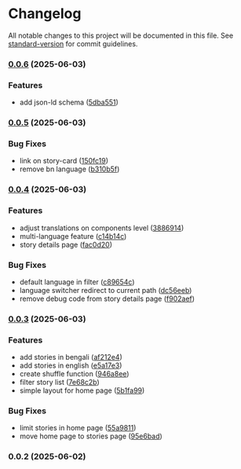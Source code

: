 # Changelog

All notable changes to this project will be documented in this file. See [standard-version](https://github.com/conventional-changelog/standard-version) for commit guidelines.

### [0.0.6](https://github.com/otibeguni/folktales-website/compare/v0.0.5...v0.0.6) (2025-06-03)

### Features

- add json-ld schema ([5dba551](https://github.com/otibeguni/folktales-website/commit/5dba5517bfc15921c7ca17c6aa9696371d0c55b3))

### [0.0.5](https://github.com/otibeguni/folktales-website/compare/v0.0.4...v0.0.5) (2025-06-03)

### Bug Fixes

- link on story-card ([150fc19](https://github.com/otibeguni/folktales-website/commit/150fc19bb261a52ceff23efea28ba070b0fc5690))
- remove bn language ([b310b5f](https://github.com/otibeguni/folktales-website/commit/b310b5f04c62ce0a4bf0fa864f8302aead429093))

### [0.0.4](https://github.com/otibeguni/folktales-website/compare/v0.0.3...v0.0.4) (2025-06-03)

### Features

- adjust translations on components level ([3886914](https://github.com/otibeguni/folktales-website/commit/388691456b20f83870b0d0757dd268fab5fac95c))
- multi-language feature ([c14b14c](https://github.com/otibeguni/folktales-website/commit/c14b14c8f7e602376f018427447ebc74c6719dc6))
- story details page ([fac0d20](https://github.com/otibeguni/folktales-website/commit/fac0d20c72b0178f356d16cace8b5107382f2b88))

### Bug Fixes

- default language in filter ([c89654c](https://github.com/otibeguni/folktales-website/commit/c89654c60de54a2ae69ccfad5b92dee1cb850ace))
- language switcher redirect to current path ([dc56eeb](https://github.com/otibeguni/folktales-website/commit/dc56eeb267559f3b5df176b0fb5da3b5c1ac08ad))
- remove debug code from story details page ([f902aef](https://github.com/otibeguni/folktales-website/commit/f902aef68375a6c44d02533487e9fa2463535c27))

### [0.0.3](https://github.com/otibeguni/folktales-website/compare/v0.0.2...v0.0.3) (2025-06-03)

### Features

- add stories in bengali ([af212e4](https://github.com/otibeguni/folktales-website/commit/af212e49e51bdb95758c0c8e4bc6f4e654411542))
- add stories in english ([e5a17e3](https://github.com/otibeguni/folktales-website/commit/e5a17e38d9720f3aa78e0ce2c602c77ff9928d58))
- create shuffle function ([946a8ee](https://github.com/otibeguni/folktales-website/commit/946a8eee01f201bd2bf24e0a807bdf44c59c35f8))
- filter story list ([7e68c2b](https://github.com/otibeguni/folktales-website/commit/7e68c2b4a56ab4488580d2c03ffb2bcdfb0460c4))
- simple layout for home page ([5b1fa99](https://github.com/otibeguni/folktales-website/commit/5b1fa99ccce431f4dec6693d2f4a6a40ed818063))

### Bug Fixes

- limit stories in home page ([55a9811](https://github.com/otibeguni/folktales-website/commit/55a9811c273341608ac1d8bd83a9ec4c11e991f5))
- move home page to stories page ([95e6bad](https://github.com/otibeguni/folktales-website/commit/95e6bad92fe88155edc9f2f3443cbe3e2a60fdd0))

### 0.0.2 (2025-06-02)
